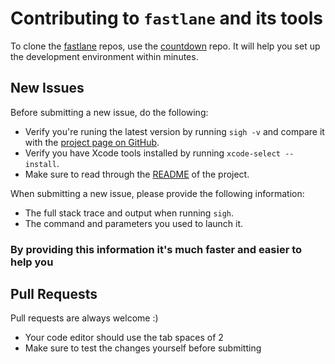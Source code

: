 # Contributing to `fastlane` and its tools

To clone the [fastlane](https://fastlane.tools) repos, use the [countdown](https://github.com/fastlane/countdown) repo. It will help you set up the development environment within minutes.

## New Issues

Before submitting a new issue, do the following:

- Verify you're runing the latest version by running `sigh -v` and compare it with the [project page on GitHub](https://github.com/KrauseFx/sigh).
- Verify you have Xcode tools installed by running `xcode-select --install`.
- Make sure to read through the [README](https://github.com/KrauseFx/sigh) of the project.


When submitting a new issue, please provide the following information:

- The full stack trace and output when running `sigh`.
- The command and parameters you used to launch it.

### By providing this information it's much faster and easier to help you


## Pull Requests

Pull requests are always welcome :) 

- Your code editor should use the tab spaces of 2
- Make sure to test the changes yourself before submitting